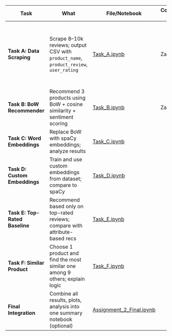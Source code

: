 | Task                           | What                                                                                  | File/Notebook                                                                                                                                                        | Completed by | Date | Validated by | Notes / PR |
| ------------------------------ | ------------------------------------------------------------------------------------- | -------------------------------------------------------------------------------------------------------------------------------------------------------------------- | ------------ | ---- | ------------ | ---------- |
| **Task A: Data Scraping**      | Scrape 8–10k reviews; output CSV with `product_name`, `product_review`, `user_rating` | <a href="https://colab.research.google.com/github/AHMerrill/unstructured-data-2/blob/main/Task_A.ipynb" target="_blank">Task_A.ipynb</a>                           | Zan             | 22Sep     |              | Did not have a chance to test on colab; works fine on local machine           |
| **Task B: BoW Recommender**    | Recommend 3 products using BoW + cosine similarity + sentiment scoring                | <a href="https://colab.research.google.com/github/AHMerrill/unstructured-data-2/blob/main/Task_B.ipynb" target="_blank">Task_B.ipynb</a>                           |   Zan           | 22Sep     |              |            |
| **Task C: Word Embeddings**    | Replace BoW with spaCy embeddings; analyze results                                    | <a href="https://colab.research.google.com/github/AHMerrill/unstructured-data-2/blob/main/Task_C.ipynb" target="_blank">Task_C.ipynb</a>                           |              |      |              |            |
| **Task D: Custom Embeddings**  | Train and use custom embeddings from dataset; compare to spaCy                        | <a href="https://colab.research.google.com/github/AHMerrill/unstructured-data-2/blob/main/Task_D.ipynb" target="_blank">Task_D.ipynb</a>                           |              |      |              |            |
| **Task E: Top-Rated Baseline** | Recommend based only on top-rated reviews; compare with attribute-based recs          | <a href="https://colab.research.google.com/github/AHMerrill/unstructured-data-2/blob/main/Task_E.ipynb" target="_blank">Task_E.ipynb</a>                           |              |      |              |            |
| **Task F: Similar Product**    | Choose 1 product and find the most similar one among 9 others; explain logic          | <a href="https://colab.research.google.com/github/AHMerrill/unstructured-data-2/blob/main/Task_F.ipynb" target="_blank">Task_F.ipynb</a>                           |              |      |              |            |
| **Final Integration**          | Combine all results, plots, analysis into one summary notebook (optional)             | <a href="https://colab.research.google.com/github/AHMerrill/unstructured-data-2/blob/main/Assignment_2_Final.ipynb" target="_blank">Assignment_2_Final.ipynb</a> |              |      |              |            |
